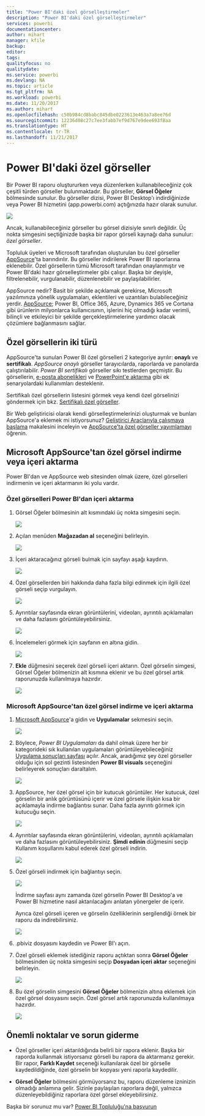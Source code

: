 ```yaml
---
title: "Power BI'daki özel görselleştirmeler"
description: "Power BI'daki özel görselleştirmeler"
services: powerbi
documentationcenter: 
author: mihart
manager: kfile
backup: 
editor: 
tags: 
qualityfocus: no
qualitydate: 
ms.service: powerbi
ms.devlang: NA
ms.topic: article
ms.tgt_pltfrm: NA
ms.workload: powerbi
ms.date: 11/20/2017
ms.author: mihart
ms.openlocfilehash: c50b984cd8babc845dbe0223613e463a7a8ee76d
ms.sourcegitcommit: 12236d08c27c7ee3fabb7ef9d767e9dee693f8aa
ms.translationtype: HT
ms.contentlocale: tr-TR
ms.lasthandoff: 11/21/2017
---
```

# <a name="custom-visuals-in-power-bi"></a>Power BI'daki özel görseller
Bir Power BI raporu oluştururken veya düzenlerken kullanabileceğiniz çok çeşitli türden görseller bulunmaktadır. Bu görseller, **Görsel Öğeler** bölmesinde sunulur. Bu görseller dizisi, Power BI Desktop'ı indirdiğinizde veya Power BI hizmetini (app.powerbi.com) açtığınızda hazır olarak sunulur. 

![](media/power-bi-custom-visuals/power-bi-visualizations.png)

Ancak, kullanabileceğiniz görseller bu görsel dizisiyle sınırlı değildir. Üç nokta simgesini seçtiğinizde başka bir rapor görseli kaynağı daha sunulur: *özel görseller*.

Topluluk üyeleri ve Microsoft tarafından oluşturulan bu özel görseller [AppSource](https://appsource.microsoft.com/marketplace/apps?product=power-bi-visuals)'ta barındırılır. Bu görseller indirilerek Power BI raporlarına eklenebilir. Özel görsellerin tümü Microsoft tarafından onaylanmıştır ve Power BI'daki hazır görselleştirmeler gibi çalışır. Başka bir deyişle, filtrelenebilir, vurgulanabilir, düzenlenebilir ve paylaşılabilirler. 

AppSource nedir? Basit bir şekilde açıklamak gerekirse, Microsoft yazılımınıza yönelik uygulamaları, eklentileri ve uzantıları bulabileceğiniz yerdir. [AppSource](https://appsource.microsoft.com); Power BI, Office 365, Azure, Dynamics 365 ve Cortana gibi ürünlerin milyonlarca kullanıcısının, işlerini hiç olmadığı kadar verimli, bilinçli ve etkileyici bir şekilde gerçekleştirmelerine yardımcı olacak çözümlere bağlanmasını sağlar.

## <a name="two-types-of-custom-visuals"></a>Özel görsellerin iki türü

AppSource'ta sunulan Power BI özel görselleri 2 kategoriye ayrılır: **onaylı** ve **sertifikalı**. *AppSource onaylı* görseller tarayıcılarda, raporlarda ve panolarda çalıştırılabilir.  *Power BI sertifikalı* görseller sıkı testlerden geçmiştir. Bu görsellerin, [e-posta abonelikleri](service-report-subscribe.md) ve [PowerPoint'e aktarma](service-publish-to-powerpoint.md) gibi ek senaryolardaki kullanımları desteklenir.

Sertifikalı özel görsellerin listesini görmek veya kendi özel görselinizi göndermek için bkz. [Sertifikalı özel görseller](power-bi-custom-visuals-certified.md).

Bir Web geliştiricisi olarak kendi görselleştirmelerinizi oluşturmak ve bunları AppSource'a eklemek mi istiyorsunuz?  [Geliştirici Araçlarıyla çalışmaya başlama](service-custom-visuals-getting-started-with-developer-tools.md) makalesini inceleyin ve [AppSource'ta özel görseller yayımlamayı](https://appsource.microsoft.com/marketplace/apps?product=power-bi-visuals) öğrenin.

## <a name="download-or-import-custom-visuals-from-microsoft-appsource"></a>Microsoft AppSource'tan özel görsel indirme veya içeri aktarma
Power BI'dan ve AppSource web sitesinden olmak üzere, özel görselleri indirmenin ve içeri aktarmanın iki yolu vardır. 

###    <a name="import-custom-visuals-from-within-power-bi"></a>Özel görselleri Power BI'dan içeri aktarma
1. Görsel Öğeler bölmesinin alt kısmındaki üç nokta simgesini seçin. 

    ![](media/power-bi-custom-visuals/power-bi-visualizations2.png)

2. Açılan menüden **Mağazadan al** seçeneğini belirleyin.

    ![](media/power-bi-custom-visuals/power-bi-custom-visual-import.png)

3. İçeri aktaracağınız görseli bulmak için sayfayı aşağı kaydırın. 

    ![](media/power-bi-custom-visuals/power-bi-import-visual.png)

4.  Özel görsellerden biri hakkında daha fazla bilgi edinmek için ilgili özel görseli seçip vurgulayın.

    ![](media/power-bi-custom-visuals/power-bi-select.png)

5.  Ayrıntılar sayfasında ekran görüntülerini, videoları, ayrıntılı açıklamaları ve daha fazlasını görüntüleyebilirsiniz. 

    ![](media/power-bi-custom-visuals/power-bi-synoptic.png)

6. İncelemeleri görmek için sayfanın en altına gidin.

    ![](media/power-bi-custom-visuals/power-bi-reviews.png)

7.    **Ekle** düğmesini seçerek özel görseli içeri aktarın. Özel görselin simgesi, Görsel Öğeler bölmenizin alt kısmına eklenir ve bu özel görsel artık raporunuzda kullanılmaya hazırdır.

       ![](media/power-bi-custom-visuals/power-bi-custom-visual-imported.png)


###    <a name="download-and-import-custom-visuals-from-microsoft-appsource"></a>Microsoft AppSource'tan özel görsel indirme ve içeri aktarma

1. [Microsoft AppSource](https://appsource.microsoft.com)'a gidin ve **Uygulamalar** sekmesini seçin. 

    ![](media/power-bi-custom-visuals/power-bi-appsource-apps.png)

2. Böylece, *Power BI Uygulamaları* da dahil olmak üzere her bir kategorideki sık kullanılan uygulamaları görüntüleyebileceğiniz [Uygulama sonuçları sayfası](https://appsource.microsoft.com/en-us/marketplace/apps) açılır. Ancak, aradığımız şey özel görseller olduğu için sol gezinti listesinden **Power BI visuals** seçeneğini belirleyerek sonuçları daraltalım.

    ![](media/power-bi-custom-visuals/power-bi-appsource-visuals.png)

3. AppSource, her özel görsel için bir kutucuk görüntüler.  Her kutucuk, özel görselin bir anlık görüntüsünü içerir ve özel görsele ilişkin kısa bir açıklamayla indirme bağlantısı sunar. Daha fazla ayrıntı görmek için kutucuğu seçin. 

    ![](media/power-bi-custom-visuals/powerbi-custom-select-visual.png)

4. Ayrıntılar sayfasında ekran görüntülerini, videoları, ayrıntılı açıklamaları ve daha fazlasını görüntüleyebilirsiniz. **Şimdi edinin** düğmesini seçip Kullanım koşullarını kabul ederek özel görseli indirin. 

    ![](media/power-bi-custom-visuals/power-bi-appsource-get.png)

5. Özel görseli indirmek için bağlantıyı seçin.

    ![](media/power-bi-custom-visuals/powerbi-custom-download.png)

    İndirme sayfası aynı zamanda özel görselin Power BI Desktop'a ve Power BI hizmetine nasıl aktarılacağını anlatan yönergeler de içerir.

    Ayrıca özel görseli içeren ve görselin özelliklerinin sergilendiği örnek bir raporu da indirebilirsiniz.

    ![](media/power-bi-custom-visuals/powerbi-custom-try-sample.png)

6. .pbiviz dosyasını kaydedin ve Power BI'ı açın.    
7. Özel görseli eklemek istediğiniz raporu açtıktan sonra **Görsel Öğeler** bölmesinden üç nokta simgesini seçip **Dosyadan içeri aktar** seçeneğini belirleyin.  

      ![](media/power-bi-custom-visuals/power-bi-custom-visual-import-from-file.png)

8. Bu özel görselin simgesini **Görsel Öğeler** bölmenizin altına eklemek için özel görsel dosyasını seçin. Özel görsel artık raporunuzda kullanılmaya hazırdır.

    ![](media/power-bi-custom-visuals/power-bi-chord.png)
    
##    <a name="considerations-and-troubleshooting"></a>Önemli noktalar ve sorun giderme


- Özel görseller içeri aktarıldığında belirli bir rapora eklenir. Başka bir raporda kullanmak istiyorsanız görseli bu rapora da aktarmanız gerekir. Bir rapor, **Farklı Kaydet** seçeneği kullanılarak özel bir görselle kaydedildiğinde, özel görselin bir kopyası yeni raporla kaydedilir.

- **Görsel Öğeler** bölmesini görmüyorsanız bu, raporu düzenleme izninizin olmadığı anlamına gelir.  Sizinle paylaşılan raporlara değil, yalnızca düzenleyebildiğiniz raporlara özel görsel ekleyebilirsiniz.


Başka bir sorunuz mu var? [Power BI Topluluğu'na başvurun](http://community.powerbi.com/)

